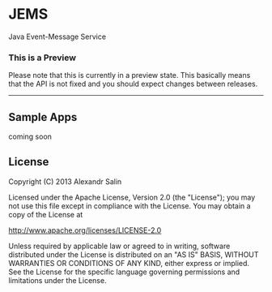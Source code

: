 JEMS
====

Java Event-Message Service


### This is a Preview
Please note that this is currently in a preview state. This basically means that the API is not fixed and you should expect changes between releases.

---

## Sample Apps

coming soon

License
-------
Copyright (C) 2013 Alexandr Salin

Licensed under the Apache License, Version 2.0 (the "License");
you may not use this file except in compliance with the License.
You may obtain a copy of the License at

  http://www.apache.org/licenses/LICENSE-2.0

Unless required by applicable law or agreed to in writing, software
distributed under the License is distributed on an "AS IS" BASIS,
WITHOUT WARRANTIES OR CONDITIONS OF ANY KIND, either express or implied.
See the License for the specific language governing permissions and
limitations under the License.
